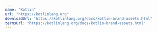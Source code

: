 ```yaml
---
name: "Kotlin"
url: "https://kotlinlang.org"
downloadUrl: "https://kotlinlang.org/docs/kotlin-brand-assets.html"
termsUrl: "https://kotlinlang.org/docs/kotlin-brand-assets.html"
---
```

